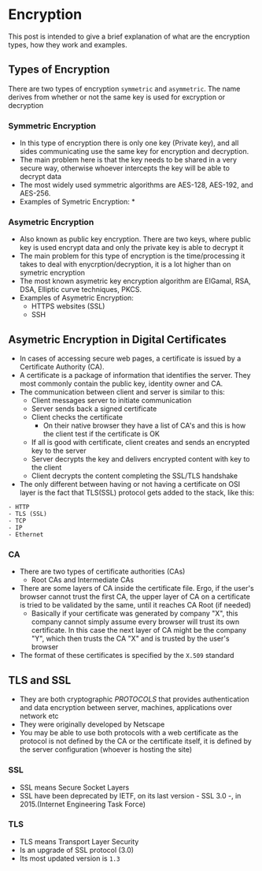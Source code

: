 # Encryption
  This post is intended to give a brief explanation of what are the encryption types, how they work and examples.


## Types of Encryption
  There are two types of encryption `symmetric` and `asymmetric`. The name derives from whether or not the same key is used for excryption or decryption
  
  
### Symmetric Encryption
  * In this type of encryption there is only one key (Private key), and all sides communicating use the same key for encryption and decryption. 
  * The main problem here is that the key needs to be shared in a very secure way, otherwise whoever intercepts the key will be able to decrypt data
  * The most widely used symmetric algorithms are AES-128, AES-192, and AES-256.
  * Examples of Symetric Encryption:
    * 
    
### Asymetric Encryption
  * Also known as public key encryption. There are two keys, where public key is used encrypt data and only the private key is able to decrypt it
  * The main problem for this type of encryption is the time/processing it takes to deal with enycrption/decryption, it is a lot higher than on symetric encryption
  * The most known asymetric key encryption algorithm are EIGamal, RSA, DSA, Elliptic curve techniques, PKCS.
  * Examples of Asymetric Encryption:
    * HTTPS websites (SSL)
    * SSH


## Asymetric Encryption in Digital Certificates
  * In cases of accessing secure web pages, a certificate is issued by a Certificate Authority (CA). 
  * A certificate is a package of information that identifies the server. They most commonly contain the public key, identity owner and CA.
  * The communication between client and server is similar to this:
    * Client messages server to initiate communication
    * Server sends back a signed certificate
    * Client checks the certificate
      * On their native browser they have a list of CA's and this is how the client test if the certificate is OK
    * If all is good with certificate, client creates and sends an encrypted key to the server
    * Server decrypts the key and delivers encrypted content with key to the client
    * Client decrypts the content completing the SSL/TLS handshake
  * The only different between having or not having a certificate on OSI layer is the fact that TLS(SSL) protocol gets added to the stack, like this:

```
- HTTP
- TLS (SSL)
- TCP
- IP
- Ethernet
```

### CA
  * There are two types of certificate authorities (CAs)
    * Root CAs and Intermediate CAs
  * There are some layers of CA inside the certificate file. Ergo, if the user's browser cannot trust the first CA, the upper layer of CA on a certificate is tried to be validated by the same, until it reaches CA Root (if needed)
    * Basically if your certificate was generated by company "X", this company cannot simply assume every browser will trust its own certificate. In this case the next layer of CA might be the company "Y", which then trusts the CA "X" and is trusted by the user's browser
  * The format of these certificates is specified by the `X.509` standard



## TLS and SSL
  * They are both cryptographic *PROTOCOLS* that provides authentication and data encryption between server, machines, applications over network etc
  * They were originally developed by Netscape
  * You may be able to use both protocols with a web certificate as the protocol is not defined by the CA or the certificate itself, it is defined by the server configuration (whoever is hosting the site)

### SSL
  * SSL means Secure Socket Layers
  * SSL have been deprecated by IETF, on its last version - SSL 3.0 -, in 2015.(Internet Engineering Task Force)

### TLS
  * TLS means Transport Layer Security
  * Is an upgrade of SSL protocol (3.0)
  * Its most updated version is `1.3`

